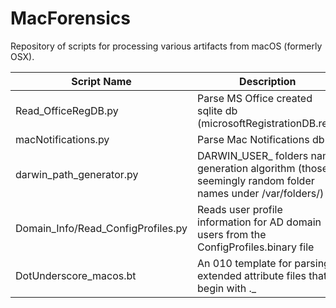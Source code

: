 # MacForensics

Repository of scripts for processing various artifacts from macOS (formerly OSX).

Script Name | Description
------------ | -------------
Read_OfficeRegDB.py | Parse MS Office created sqlite db (microsoftRegistrationDB.reg)
macNotifications.py | Parse Mac Notifications db
darwin_path_generator.py | DARWIN_USER_ folders name generation algorithm (those seemingly random folder names under /var/folders/)
Domain_Info/Read_ConfigProfiles.py | Reads user profile information for AD domain users from the ConfigProfiles.binary file
DotUnderscore_macos.bt | An 010 template for parsing extended attribute files that begin with ._
